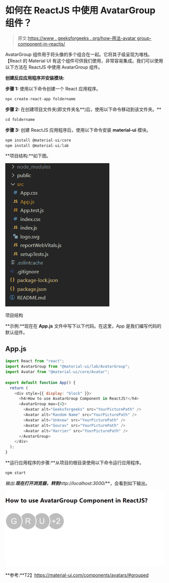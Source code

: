 # 如何在 ReactJS 中使用 AvatarGroup 组件？

> 原文:[https://www . geeksforgeeks . org/how-用法-avatar group-component-in-reactjs/](https://www.geeksforgeeks.org/how-to-use-avatargroup-component-in-reactjs/)

AvatarGroup 组件用于将头像的多个组合在一起。它将其子级呈现为堆栈。【React 的 Material UI 有这个组件可供我们使用，非常容易集成。我们可以使用以下方法在 ReactJS 中使用 AvatarGroup 组件。

**创建反应应用程序并安装模块:**

**步骤 1:** 使用以下命令创建一个 React 应用程序。

```jsx
npx create-react-app foldername
```

**步骤 2:** 在创建项目文件夹(即文件夹名**)后，使用以下命令移动到该文件夹。**

```jsx
cd foldername
```

**步骤 3:** 创建 ReactJS 应用程序后，使用以下命令安装 **material-ui** 模块。

```jsx
npm install @material-ui/core
npm install @material-ui/lab
```

**项目结构:**如下图。

![](img/f04ae0d8b722a9fff0bd9bd138b29c23.png)

项目结构

**示例:**现在在 **App.js** 文件中写下以下代码。在这里，App 是我们编写代码的默认组件。

## App.js

```jsx
import React from "react";
import AvatarGroup from "@material-ui/lab/AvatarGroup";
import Avatar from "@material-ui/core/Avatar";

export default function App() {
  return (
    <div style={{ display: "block" }}>
      <h4>How to use AvatarGroup Component in ReactJS?</h4>
      <AvatarGroup max={4}>
        <Avatar alt="Geeksforgeeks" src="YourPicturePath" />
        <Avatar alt="Random Name" src="YourPicturePath" />
        <Avatar alt="Unknow" src="YourPicturePath" />
        <Avatar alt="Gourav" src="YourPicturePath" />
        <Avatar alt="Harrier" src="YourPicturePath" />
      </AvatarGroup>
    </div>
  );
}
```

**运行应用程序的步骤:**从项目的根目录使用以下命令运行应用程序。

```jsx
npm start
```

**输出:**现在打开浏览器，转到***http://localhost:3000/***，会看到如下输出。

![](img/a0b7c4b2b6264d62916f5758ae7c3c9a.png)

**参考:**T2】https://material-ui.com/components/avatars/#grouped